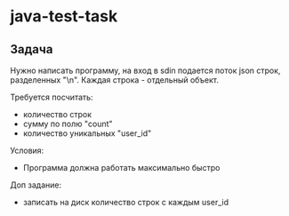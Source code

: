 # java-test-task

## Задача

Нужно написать программу, на вход в sdin подается поток json строк, разделенных "\n". Каждая строка - отдельный объект.

Требуется посчитать: 
 - количество строк
 - сумму по полю "count"
 - количество уникальных "user_id"
 
 Условия:
 - Программа должна работать максимально быстро

Доп задание:
 - записать на диск количество строк с каждым user_id
